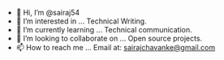 - 👋 Hi, I’m @sairaj54
- 👀 I’m interested in ... Technical Writing.
- 🌱 I’m currently learning ... Technical communication.
- 💞️ I’m looking to collaborate on ... Open source projects.
- 📫 How to reach me ... Email at: sairajchavanke@gmail.com

<!---
sairaj54/sairaj54 is a ✨ special ✨ repository because its `README.md` (this file) appears on your GitHub profile.
You can click the Preview link to take a look at your changes.
--->
